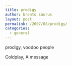 ```yaml
---
title: prodigy
author: bronto saurus
layout: post
permalink: /2007/08/prodigy/
categories:
  - general
---
```

prodigy, voodoo people  


Coldplay, A message